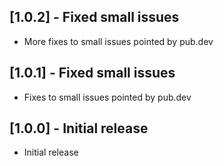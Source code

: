 ## [1.0.2] - Fixed small issues

* More fixes to small issues pointed by pub.dev

## [1.0.1] - Fixed small issues

* Fixes to small issues pointed by pub.dev

## [1.0.0] - Initial release

* Initial release
